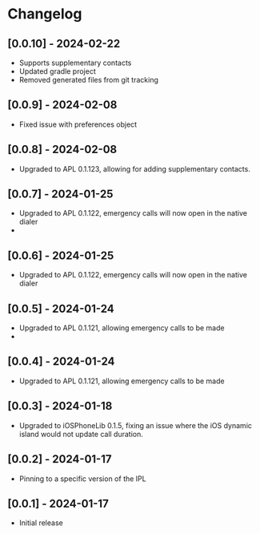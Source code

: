 # Changelog

## [0.0.10] - 2024-02-22

- Supports supplementary contacts
- Updated gradle project
- Removed generated files from git tracking

## [0.0.9] - 2024-02-08

- Fixed issue with preferences object

## [0.0.8] - 2024-02-08

- Upgraded to APL 0.1.123, allowing for adding supplementary contacts.

## [0.0.7] - 2024-01-25

- Upgraded to APL 0.1.122, emergency calls will now open in the native dialer
- 
## [0.0.6] - 2024-01-25

- Upgraded to APL 0.1.122, emergency calls will now open in the native dialer

## [0.0.5] - 2024-01-24

- Upgraded to APL 0.1.121, allowing emergency calls to be made
- 
## [0.0.4] - 2024-01-24

- Upgraded to APL 0.1.121, allowing emergency calls to be made

## [0.0.3] - 2024-01-18

- Upgraded to iOSPhoneLib 0.1.5, fixing an issue where the iOS dynamic island would not update call duration.

## [0.0.2] - 2024-01-17

- Pinning to a specific version of the IPL

## [0.0.1] - 2024-01-17

- Initial release